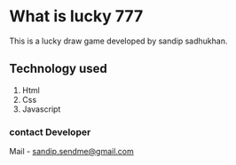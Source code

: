 # What is lucky 777
This is a lucky draw game developed by sandip sadhukhan.

## Technology used
1. Html
2. Css
3. Javascript

### contact Developer
Mail - sandip.sendme@gmail.com

